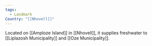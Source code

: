 ```yaml
---
tags:
  - Landmark
Country: "[[Nhovell]]"
---
```

Located on [[Amploze Island]] in [[Nhovell]], it supplies freshwater to [[Liplazosh Municipality]] and [[Oze Municipality]].